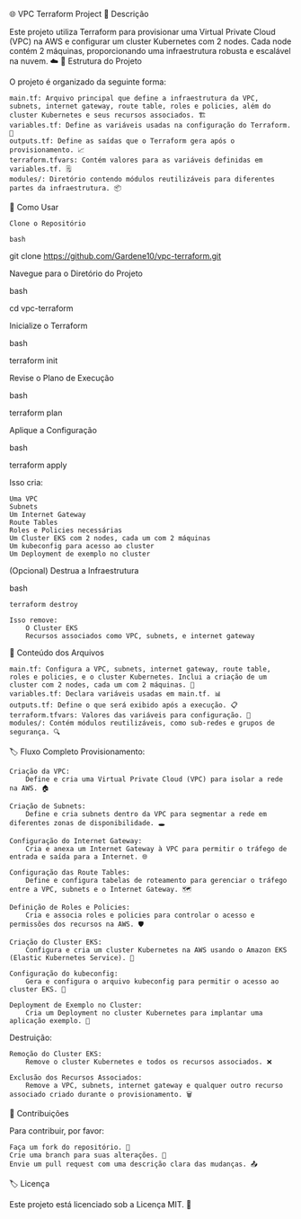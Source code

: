 🌐 VPC Terraform Project
📝 Descrição

Este projeto utiliza Terraform para provisionar uma Virtual Private Cloud (VPC) na AWS e configurar um cluster Kubernetes com 2 nodes. Cada node contém 2 máquinas, proporcionando uma infraestrutura robusta e escalável na nuvem. ☁️
📁 Estrutura do Projeto

O projeto é organizado da seguinte forma:

    main.tf: Arquivo principal que define a infraestrutura da VPC, subnets, internet gateway, route table, roles e policies, além do cluster Kubernetes e seus recursos associados. 🏗️
    variables.tf: Define as variáveis usadas na configuração do Terraform. 🔧
    outputs.tf: Define as saídas que o Terraform gera após o provisionamento. 📈
    terraform.tfvars: Contém valores para as variáveis definidas em variables.tf. 🗒️
    modules/: Diretório contendo módulos reutilizáveis para diferentes partes da infraestrutura. 📦

🚀 Como Usar

    Clone o Repositório

    bash

git clone https://github.com/Gardene10/vpc-terraform.git

Navegue para o Diretório do Projeto

bash

cd vpc-terraform

Inicialize o Terraform

bash

terraform init

Revise o Plano de Execução

bash

terraform plan

Aplique a Configuração

bash

terraform apply

Isso cria:

    Uma VPC
    Subnets
    Um Internet Gateway
    Route Tables
    Roles e Policies necessárias
    Um Cluster EKS com 2 nodes, cada um com 2 máquinas
    Um kubeconfig para acesso ao cluster
    Um Deployment de exemplo no cluster

(Opcional) Destrua a Infraestrutura

bash

    terraform destroy

    Isso remove:
        O Cluster EKS
        Recursos associados como VPC, subnets, e internet gateway

📂 Conteúdo dos Arquivos

    main.tf: Configura a VPC, subnets, internet gateway, route table, roles e policies, e o cluster Kubernetes. Inclui a criação de um cluster com 2 nodes, cada um com 2 máquinas. 🏢
    variables.tf: Declara variáveis usadas em main.tf. 📊
    outputs.tf: Define o que será exibido após a execução. 📋
    terraform.tfvars: Valores das variáveis para configuração. 🧩
    modules/: Contém módulos reutilizáveis, como sub-redes e grupos de segurança. 🔍

🏷️ Fluxo Completo
Provisionamento:

    Criação da VPC:
        Define e cria uma Virtual Private Cloud (VPC) para isolar a rede na AWS. 🏠

    Criação de Subnets:
        Define e cria subnets dentro da VPC para segmentar a rede em diferentes zonas de disponibilidade. 🕳️

    Configuração do Internet Gateway:
        Cria e anexa um Internet Gateway à VPC para permitir o tráfego de entrada e saída para a Internet. 🌐

    Configuração das Route Tables:
        Define e configura tabelas de roteamento para gerenciar o tráfego entre a VPC, subnets e o Internet Gateway. 🗺️

    Definição de Roles e Policies:
        Cria e associa roles e policies para controlar o acesso e permissões dos recursos na AWS. 🛡️

    Criação do Cluster EKS:
        Configura e cria um cluster Kubernetes na AWS usando o Amazon EKS (Elastic Kubernetes Service). 🏢

    Configuração do kubeconfig:
        Gera e configura o arquivo kubeconfig para permitir o acesso ao cluster EKS. 🔧

    Deployment de Exemplo no Cluster:
        Cria um Deployment no cluster Kubernetes para implantar uma aplicação exemplo. 🚀

Destruição:

    Remoção do Cluster EKS:
        Remove o cluster Kubernetes e todos os recursos associados. ❌

    Exclusão dos Recursos Associados:
        Remove a VPC, subnets, internet gateway e qualquer outro recurso associado criado durante o provisionamento. 🗑️

🤝 Contribuições

Para contribuir, por favor:

    Faça um fork do repositório. 🍴
    Crie uma branch para suas alterações. 🌿
    Envie um pull request com uma descrição clara das mudanças. 📤

🏷️ Licença

Este projeto está licenciado sob a Licença MIT. 📝
